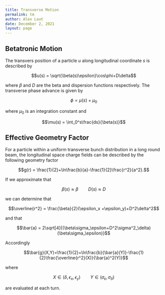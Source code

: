 ```yaml
---
title: Transverse Motion
permalink: tm
author: Alex Laut
date: December 2, 2021
layout: page
---
```


## Betatronic Motion

The transvers position of a particle $u$ along longitudinal coordinate $s$ is described by

$$u(s) = \sqrt{\beta(s)\epsilon}\cos\phi+D\delta$$

where $\beta$ and $D$ are the beta and dispersion functions respectively. The transverse phase advance is given by

$$\phi = \mu(s) + \mu_0$$

where $\mu_0$ is an integration constant and

$$\mu(s) = \int_0^s\frac{ds}{\beta(s)}$$

## Effective Geometry Factor

For a particle within a uniform transverse bunch distribution in a long round beam, the longitudinal space charge fields can be described by the following geometry factor

$$g(r) = \frac{1}{2}+\ln\frac{b}{a}-\frac{1}{2}\frac{r^2}{a^2}.$$

If we approximate that

$$\beta(s)\approx \beta \qquad D(s) \approx D$$

we can determine that

$$\overline{r^2} = \frac{\beta}{2}(\epsilon_x +\epsilon_y)+D^2\delta^2$$

and that

$$\bar{a} = 2\sqrt[4]{(\beta\sigma_\epsilon+D^2\sigma^2_\delta)(\beta\sigma_\epsilon)}$$


Accordingly

$$\bar{g}(X,Y)=\frac{1}{2}+\ln\frac{b}{\bar{a}(Y)}-\frac{1}{2}\frac{\overline{r^2}(X)}{\bar{a}^2(Y)}$$

where 

$$X \in (\delta, \epsilon_x, \epsilon_y) \qquad Y \in (\sigma_\epsilon, \sigma_\delta)$$

are evaluated at each turn.

<!-- ## Synchrotron Frequency Blur -->
